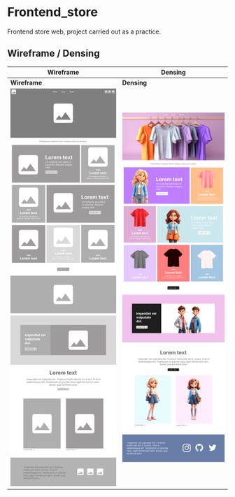 # Frontend_store
Frontend store web, project carried out as a practice.

## Wireframe / Densing

| Wireframe | Densing |
|-----------|---------|
| **Wireframe** | **Densing** |
| <img src="https://github.com/rottioris/Frontend_store/blob/main/img/Frontend_Store_Wireframe.png" alt="Wireframe" width="400"/> | <img src="https://github.com/rottioris/Frontend_store/blob/main/img/Frontend_Store_Densing.png" alt="Densing" width="400"/> |
